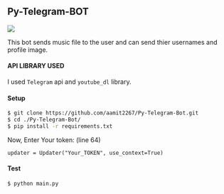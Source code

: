 ## Py-Telegram-BOT

<img src="https://img.shields.io/badge/Python-100%25-yellow.svg">

This bot sends music file to the user and can send thier usernames and profile image.

#### API LIBRARY USED
I used `Telegram` api and `youtube_dl` library.

#### Setup

```sh
$ git clone https://github.com/aamit2267/Py-Telegram-Bot.git
$ cd ./Py-Telegram-Bot/
$ pip install -r requirements.txt
```
Now,
Enter Your token: (line 64)
```
updater = Updater("Your_TOKEN", use_context=True)
```

#### Test

```sh
$ python main.py
```